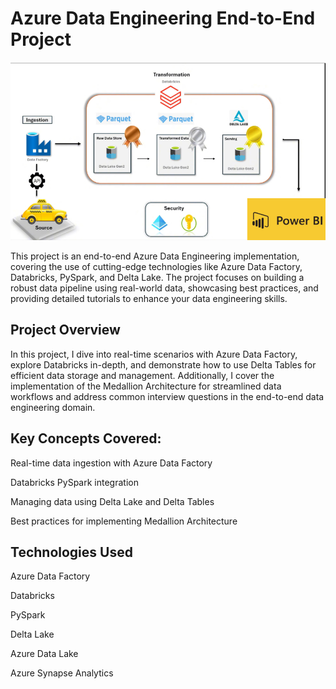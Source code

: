 # Azure Data Engineering End-to-End Project
![Project Overview](https://github.com/OsamaELsohafy/AZURE-NYC/blob/main/NYC-Project.png)

This project is an end-to-end Azure Data Engineering implementation, covering the use of cutting-edge technologies like Azure Data Factory, Databricks, PySpark, and Delta Lake. The project focuses on building a robust data pipeline using real-world data, showcasing best practices, and providing detailed tutorials to enhance your data engineering skills.

## Project Overview
In this project, I dive into real-time scenarios with Azure Data Factory, explore Databricks in-depth, and demonstrate how to use Delta Tables for efficient data storage and management. Additionally, I cover the implementation of the Medallion Architecture for streamlined data workflows and address common interview questions in the end-to-end data engineering domain.

## Key Concepts Covered:
Real-time data ingestion with Azure Data Factory

 Databricks PySpark integration

Managing data using Delta Lake and Delta Tables

Best practices for implementing Medallion Architecture


## Technologies Used
Azure Data Factory

Databricks

PySpark

Delta Lake

Azure Data Lake

Azure Synapse Analytics
